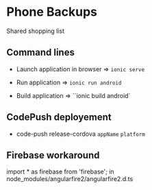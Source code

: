 # Phone Backups

Shared shopping list 

## Command lines

* Launch application in browser => `ionic serve`

* Run application => `ionic run android`

* Build application => ``ionic build android`

## CodePush deployement

* code-push release-cordova `appName` `platform`

## Firebase workaround

import * as firebase from 'firebase'; in node_modules/angularfire2/angularfire2.d.ts
